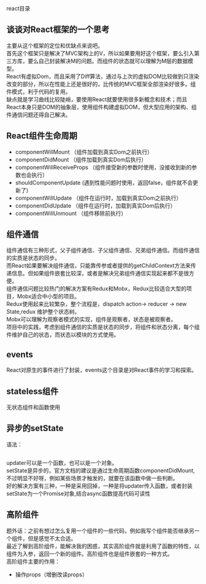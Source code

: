 react目录
## 谈谈对React框架的一个思考
主要从这个框架的定位和优缺点来说吧。  
首先这个框架只是解决了MVC架构上的V，所以如果要用好这个框架，要么引入第三方库，要么自己封装解决M的问题。而组件的状态就可以理解为M层的数据模型。  
React有虚拟Dom，而且采用了Diff算法，通过与上次的虚拟DOM比较做到只渲染改变的部分，所以在性能上还是很好的，比传统的MVC框架全部渲染好很多。组件模式，利于代码的复用。   
缺点就是学习曲线比较陡峭，要使用React就要使用很多新概念和技术；而且React本身只是DOM的抽象层，使用组件构建虚拟DOM，但大型应用的架构、组件通信问题还得自己解决。

## React组件生命周期
- componentWillMount （组件加载到真实Dom之前执行）
- componentDidMount （组件加载到真实Dom后执行）
- componentWillReceiveProps （组件接受新的参数时使用，没接收到新的参数也会执行）
- shouldComponentUpdate (遇到性能问题时使用，返回false，组件就不会更新了)
- componentWillUpdate （组件在运行时，加载到真实Dom之前执行）
- componentDidUpdate （组件在运行时，加载到真实Dom后执行）
- componentWillUnmount （组件移除前执行）

## 组件通信
组件通信有三种形式，父子组件通信、子父组件通信、兄弟组件通信。而组件通信的实质是状态的同步。  
而React如果要解决组件通信，只能靠传参或者提供的getChildContext方法来传递信息。但如果组件嵌套比较深，或者是解决兄弟组件通信实现起来都不是很方便。  
组件通信问题比较热门的解决方案有Redux和Mobx，Redux比较适合大型的项目，Mobx适合中小型的项目。  
Redux使用起来比较繁杂，整个流程是，dispatch action-> reducer -> new State,redux 维护整个状态树。  
Mobx可以理解为观察者模式的实现，组件是观察者，状态是被观察者。  
项目中的实践，考虑到组件通信的实质是状态的同步，将组件和状态分离，每个组件维护自己的状态，而状态以模块的方式使用。

## events
React对原生的事件进行了封装，events这个目录是对React事件的学习和探索。

## stateless组件
无状态组件和函数使用

## 异步的setState
语法：
```setState(updater[,callback])
```
updater可以是一个函数，也可以是一个对象。  
setState是异步的，官方文档的建议是通过生命周期函数componentDidMount,不过明显不好呀，例如某些场景才触发的，就要在该函数中做一些判断。  
好的解决方案有三种，一种是采用回掉，一种是将updater传入函数，或者封装setState为一个Promise对象,结合async函数提高代码可读性

## 高阶组件
题外话：之前有想过怎么复用一个组件的一些代码，例如我写个组件能否继承另一个组件，但是感觉不太合适。  
最近了解到高阶组件，能解决我的困惑，其实高阶组件就是利用了函数的特性，以组件为入参，返回一个新的组件。高阶组件也是组件嵌套的一种方式。  
高阶组件主要的作用：
- 操作props（增删改读props）